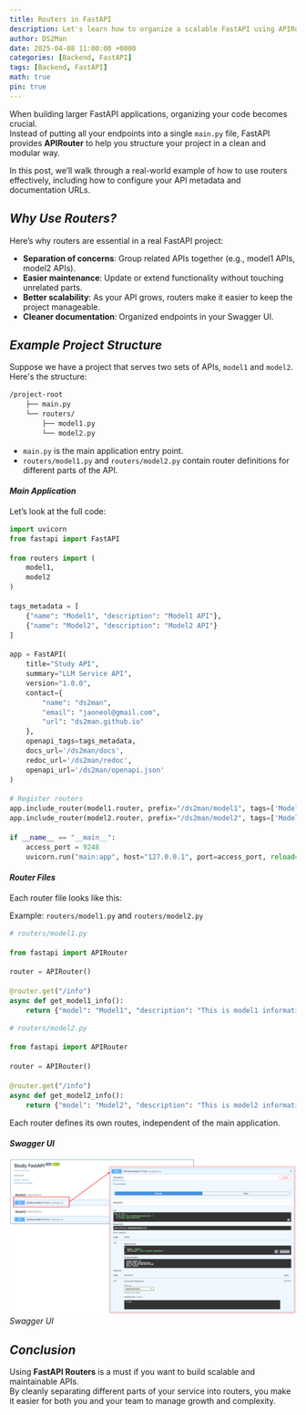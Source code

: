```yaml
---
title: Routers in FastAPI
description: Let's learn how to organize a scalable FastAPI using APIRouter.
author: DS2Man
date: 2025-04-08 11:00:00 +0000
categories: [Backend, FastAPI]
tags: [Backend, FastAPI]
math: true
pin: true
---
```


When building larger FastAPI applications, organizing your code becomes crucial.  
Instead of putting all your endpoints into a single `main.py` file, FastAPI provides **APIRouter** to help you structure your project in a clean and modular way.

In this post, we’ll walk through a real-world example of how to use routers effectively, including how to configure your API metadata and documentation URLs.

## *Why Use Routers?*

Here’s why routers are essential in a real FastAPI project:
- **Separation of concerns**: Group related APIs together (e.g., model1 APIs, model2 APIs).
- **Easier maintenance**: Update or extend functionality without touching unrelated parts.
- **Better scalability**: As your API grows, routers make it easier to keep the project manageable.
- **Cleaner documentation**: Organized endpoints in your Swagger UI.

## *Example Project Structure*

Suppose we have a project that serves two sets of APIs, `model1` and `model2`.  
Here's the structure:

```bash
/project-root
    ├── main.py
    └── routers/
        ├── model1.py
        └── model2.py
```

- `main.py` is the main application entry point.
- `routers/model1.py` and `routers/model2.py` contain router definitions for different parts of the API.

#### *Main Application*

Let’s look at the full code:

```python
import uvicorn
from fastapi import FastAPI

from routers import (
    model1,
    model2
)

tags_metadata = [
    {"name": "Model1", "description": "Model1 API"},
    {"name": "Model2", "description": "Model2 API"}
]

app = FastAPI(
    title="Study API",
    summary="LLM Service API",
    version="1.0.0",
    contact={
        "name": "ds2man",
        "email": "jaoneol@gmail.com",
        "url": "ds2man.github.io"
    },
    openapi_tags=tags_metadata,
    docs_url='/ds2man/docs',
    redoc_url='/ds2man/redoc',
    openapi_url='/ds2man/openapi.json'
)

# Register routers
app.include_router(model1.router, prefix="/ds2man/model1", tags=['Model1'])
app.include_router(model2.router, prefix="/ds2man/model2", tags=['Model2'])

if __name__ == "__main__":
    access_port = 9248
    uvicorn.run("main:app", host="127.0.0.1", port=access_port, reload=True)
```

#### *Router Files*

Each router file looks like this:

Example: `routers/model1.py` and `routers/model2.py`

```python
# routers/model1.py

from fastapi import APIRouter

router = APIRouter()

@router.get("/info")
async def get_model1_info():
    return {"model": "Model1", "description": "This is model1 information."}
```

```python
# routers/model2.py

from fastapi import APIRouter

router = APIRouter()

@router.get("/info")
async def get_model2_info():
    return {"model": "Model2", "description": "This is model2 information."}
```

Each router defines its own routes, independent of the main application.

#### *Swagger UI*

![Swagger UI](/assets/img/fastapi/2025-04-08-FastAPI2_1.png)
_Swagger UI_

## *Conclusion*

Using **FastAPI Routers** is a must if you want to build scalable and maintainable APIs.  
By cleanly separating different parts of your service into routers, you make it easier for both you and your team to manage growth and complexity.